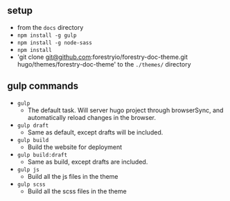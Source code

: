 ## setup
- from the `docs` directory
- `npm install -g gulp`
- `npm install -g node-sass`
- `npm install`
- 'git clone git@github.com:forestryio/forestry-doc-theme.git hugo/themes/forestry-doc-theme' to the `./themes/` directory

## gulp commands

- `gulp`
  - The default task. Will server hugo project through browserSync, and automatically reload changes in the browser.
- `gulp draft`
  - Same as default, except drafts will be included.
- `gulp build`
  - Build the website for deployment
- `gulp build:draft`
  - Same as build, except drafts are included.
- `gulp js`
  - Build all the js files in the theme
- `gulp scss`
  - Build all the scss files in the theme
